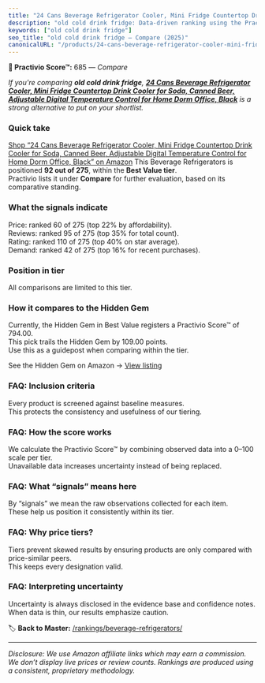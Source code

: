 ```yaml
---
title: "24 Cans Beverage Refrigerator Cooler, Mini Fridge Countertop Drink Cooler for Soda, Canned Beer, Adjustable Digital Temperature Control for Home Dorm Office, Black"
description: "old cold drink fridge: Data-driven ranking using the Practivio Score™. Positioned by quality, value, demand, findability, momentum."
keywords: ["old cold drink fridge"]
seo_title: "old cold drink fridge — Compare (2025)"
canonicalURL: "/products/24-cans-beverage-refrigerator-cooler-mini-fridge-countertop-drink-cooler-for-soda-canned-beer-adjustable-digital-temperature-control-for-home-dorm-office-black-B0DK6R8HJC/"
---
```


**🛒 Practivio Score™:** 685 — _Compare_


*If you're comparing **old cold drink fridge**, **[24 Cans Beverage Refrigerator Cooler, Mini Fridge Countertop Drink Cooler for Soda, Canned Beer, Adjustable Digital Temperature Control for Home Dorm Office, Black](https://www.amazon.com/dp/B0DK6R8HJC?tag=practivio-20)** is a strong alternative to put on your shortlist.*
### Quick take
[Shop “24 Cans Beverage Refrigerator Cooler, Mini Fridge Countertop Drink Cooler for Soda, Canned Beer, Adjustable Digital Temperature Control for Home Dorm Office, Black” on Amazon](https://www.amazon.com/dp/B0DK6R8HJC?tag=practivio-20)
This Beverage Refrigerators is positioned **92 out of 275**, within the **Best Value tier**.  
Practivio lists it under **Compare** for further evaluation, based on its comparative standing.

### What the signals indicate
Price: ranked 60 of 275 (top 22% by affordability).  
Reviews: ranked 95 of 275 (top 35% for total count).  
Rating: ranked 110 of 275 (top 40% on star average).  
Demand: ranked 42 of 275 (top 16% for recent purchases).

### Position in tier
All comparisons are limited to this tier.

### How it compares to the Hidden Gem
Currently, the Hidden Gem in Best Value registers a Practivio Score™ of 794.00.  
This pick trails the Hidden Gem by 109.00 points.  
Use this as a guidepost when comparing within the tier.  

See the Hidden Gem on Amazon → [View listing](https://www.amazon.com/dp/B00IR8H55A?tag=practivio-20)

### FAQ: Inclusion criteria
Every product is screened against baseline measures.  
This protects the consistency and usefulness of our tiering.

### FAQ: How the score works
We calculate the Practivio Score™ by combining observed data into a 0–100 scale per tier.  
Unavailable data increases uncertainty instead of being replaced.

### FAQ: What “signals” means here
By “signals” we mean the raw observations collected for each item.  
These help us position it consistently within its tier.

### FAQ: Why price tiers?
Tiers prevent skewed results by ensuring products are only compared with price-similar peers.  
This keeps every designation valid.

### FAQ: Interpreting uncertainty
Uncertainty is always disclosed in the evidence base and confidence notes.  
When data is thin, our results emphasize caution.

<!-- Missing template for Compare/CompareWithinPriceClass -->


🏷️ **Back to Master:** [/rankings/beverage-refrigerators/](/rankings/beverage-refrigerators/)

---
_Disclosure: We use Amazon affiliate links which may earn a commission. We don’t display live prices or review counts. Rankings are produced using a consistent, proprietary methodology._
